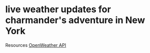 # live weather updates for charmander's adventure in New York





Resources
[OpenWeather API](https://openweathermap.org/)
